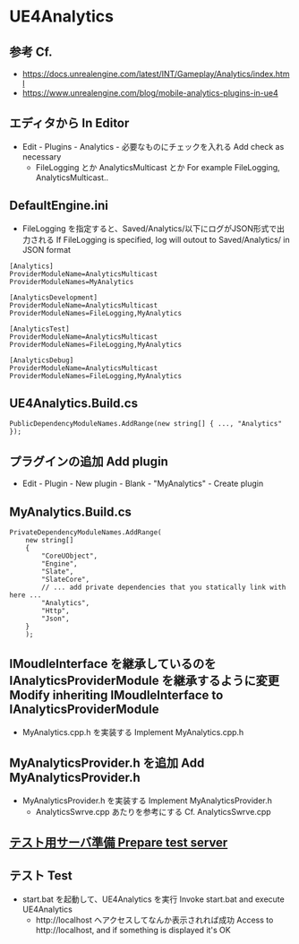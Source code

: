 # UE4Analytics

## 参考 Cf.
* https://docs.unrealengine.com/latest/INT/Gameplay/Analytics/index.html
* https://www.unrealengine.com/blog/mobile-analytics-plugins-in-ue4

## エディタから In Editor
* Edit - Plugins - Analytics - 必要なものにチェックを入れる Add check as necessary
    * FileLogging とか AnalyticsMulticast とか For example FileLogging, AnalyticsMulticast..

## DefaultEngine.ini
* FileLogging を指定すると、Saved/Analytics/以下にログがJSON形式で出力される If FileLogging is specified, log will outout to Saved/Analytics/ in JSON format 
~~~
[Analytics]
ProviderModuleName=AnalyticsMulticast
ProviderModuleNames=MyAnalytics

[AnalyticsDevelopment]
ProviderModuleName=AnalyticsMulticast
ProviderModuleNames=FileLogging,MyAnalytics

[AnalyticsTest]
ProviderModuleName=AnalyticsMulticast
ProviderModuleNames=FileLogging,MyAnalytics

[AnalyticsDebug]
ProviderModuleName=AnalyticsMulticast
ProviderModuleNames=FileLogging,MyAnalytics
~~~

## UE4Analytics.Build.cs
~~~
PublicDependencyModuleNames.AddRange(new string[] { ..., "Analytics" });
~~~

## プラグインの追加 Add plugin
* Edit - Plugin - New plugin - Blank - "MyAnalytics" - Create plugin

## MyAnalytics.Build.cs
~~~
PrivateDependencyModuleNames.AddRange(
    new string[]
    {
        "CoreUObject",
        "Engine",
        "Slate",
        "SlateCore",
        // ... add private dependencies that you statically link with here ...	
        "Analytics",
        "Http",
        "Json",
    }
    );
~~~

## IMoudleInterface を継承しているのを IAnalyticsProviderModule を継承するように変更 Modify inheriting IMoudleInterface to IAnalyticsProviderModule
* MyAnalytics.cpp.h を実装する Implement MyAnalytics.cpp.h

## MyAnalyticsProvider.h を追加 Add MyAnalyticsProvider.h
* MyAnalyticsProvider.h を実装する Implement MyAnalyticsProvider.h
    * AnalyticsSwrve.cpp あたりを参考にする Cf. AnalyticsSwrve.cpp

## [テスト用サーバ準備 Prepare test server](https://github.com/horinoh/UE4Analytics/tree/master/Document/Server)

## テスト Test
* start.bat を起動して、UE4Analytics を実行 Invoke start.bat and execute UE4Analytics
	* http://localhost へアクセスしてなんか表示されれば成功 Access to http://localhost, and if something is displayed it's OK